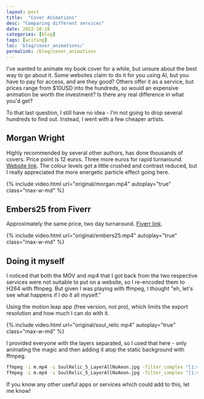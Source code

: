 ```yaml
---
layout: post
title:  "Cover Animations"
desc: "Comparing different services"
date: 2022-10-18
categories: [blog]
tags: [writing]
loc: 'blog/cover_animations/'
permalink: /blog/cover_animations
---
```


I've wanted to animate my book cover for a while, but unsure about the best way to go about it. Some websites claim to do it for you using AI, but you have to pay for access, and are they good? Others offer it as a service, but prices range from $10USD into the hundreds, so would an expensive animation be worth the investment? Is there any real difference in what you'd get?

To that last question, I still have no idea - I'm not going to drop several hundreds to find out. Instead, I went with a few cheaper artists.

## Morgan Wright

Highly recommended by several other authors, has done thousands of covers. Price point is 12 euros. Three more euros for rapid turnaround. [Website link](https://www.morganwrightbooks.com/book-cover-animations-service). The colour levels got a little crushed and contrast reduced, but I really appreciated the more energetic particle effect going here.

{% include video.html url="original/morgan.mp4" autoplay="true" class="max-w-md" %}

## Embers25 from Fiverr

Approximately the same price, two day turnaround. [Fiverr link](https://www.fiverr.com/embers25/animate-your-fiction-book-cover).

{% include video.html url="original/embers25.mp4" autoplay="true" class="max-w-md" %}

## Doing it myself

I noticed that both the MOV and mp4 that I got back from the two respective services were not suitable to put on a website, so I re-encoded them to H264 with ffmpeg. But given I was playing with ffmpeg, I thought "eh, let's see what happens if I do it all myself."

Using the motion leap app (free version, not pro), which limits the export resolution and how much I can do with it. 

{% include video.html url="original/soul_relic.mp4" autoplay="true" class="max-w-md" %}

I provided everyone with the layers separated, so I used that here - only animating the magic and then adding it atop the static background 
with ffmpeg.

```bash
ffmpeg -i m.mp4 -i SoulRelic_5_LayerAllNoAeon.jpg -filter_complex "[1:v][0:v]scale2ref[ckout][vid];[vid]format=gbrp[vid];[vid][ckout] blend=all_mode=screen[x];[x]format=yuv420p[y];[y]scale=-1:550 [out]" -map "[out]" -y soul_relic_small.mp4
ffmpeg -i m.mp4 -i SoulRelic_5_LayerAllNoAeon.jpg -filter_complex "[1:v][0:v]scale2ref[ckout][vid];[vid]format=gbrp[vid];[vid][ckout] blend=all_mode=screen[x];[x]format=yuv420p [out]" -map "[out]" -y soul_relic.mp4
```

If you know any other useful apps or services which could add to this, let me know!